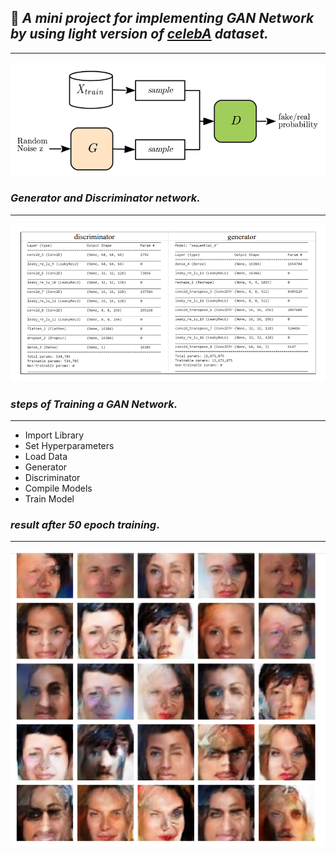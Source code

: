
## :dart: _A mini project for implementing *GAN* Network by using light version of [celebA](https://s3.amazonaws.com/video.udacity-data.com/topher/2018/November/5be7eb6f_processed-celeba-small/processed-celeba-small.zip) dataset._
---

>
>
>
>
>
>
>
>

![](gan%20structure%20.png)
>
>
>
>
>
>
>
>


### *_Generator_ and _Discriminator_ network.*
---
>
>
>
>
>
![](G-D.PNG)
>
>
>
>


### *steps of Training a GAN Network.*
---

- Import Library
- Set Hyperparameters
- Load Data
- Generator
- Discriminator
- Compile Models
- Train Model






### _result after 50 epoch training_.
---




![](out-50-epoch.PNG)
